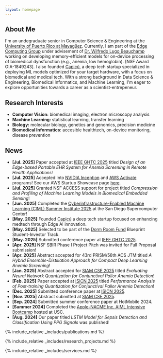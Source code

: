 ```yaml
---
layout: homepage
---
```


<!-- {% include_relative _config.yml %} -->

## About Me

I'm an undegraduate senior in Computer Science & Engineering at the [University of Puerto Rico at Mayagüez](https://www.uprm.edu/). Currently, I am part of the [Edge Computing Group](https://edge-computing-upr.github.io/web) under advisement of [Dr. Wilfredo Lugo Beauchamp](https://www.linkedin.com/in/wilfredo-lugo-beauchamp-0b083838/) working on developing memory-efficient models for on-device processing of biomedical dynsfunction (e.g., anemia, low hemoglobin). [NSF Award OIA-1849243]. I also founded [Capicú](https://capicupuertorico.com), a deep tech startup specialized in deploying ML models optimized for your target hardware, with a focus on biomedical and medical tech. With a strong background in Data Science & Engineering, Biomedical Informatics, and Machine Learning, I'm eager to explore opportunities towards a career as a scientist-entrepeneur.

## Research Interests

- **Computer Vision:** biomedical imaging, electron microscopy analysis
- **Machine Learning:** statistical learning, transfer learning
- **Biology:** molecular biology, genetics and genomics, precision medicine
- **Biomedical Informatics:** accesible healthtech, on-device monitoring, disease prevention

## News

- **[Jul. 2025]** Paper accepted at [IEEE GHTC 2025](https://www.ieeeghtc.org) titled *Design of an Edge-based Portable EHR System for Anemia Screening in Remote Health Applications*!
- **[Jul. 2025]** Accepted into [NVIDIA Inception](https://nvidia.com/en-us/startups) and [AWS Activate](https://aws.amazon.com/startups) programs! See our AWS Startup Showcase page [here](https://aws.amazon.com/startups/showcase/startup-details/8a827c00-6054-457a-bac5-8345c5da9ce6).
- **[Jul. 2025]** Granted NSF ACCESS support for project titled *Compression and Profiling of Machine Learning Models in Biomedical Embedded Sensing*!
- **[Jun. 2025]** Completed the [Cyberinfrastructure-Enabled Machine Learning (CIML) Summer Institute 2025](https://na.eventscloud.com/website/83697/) at the San Diego Supercomputer Center!
- **[May. 2025]** Founded [Capicú](https://capicupuertorico.com) a deep tech startup focused on enhancing medtech through Edge AI innovation.
- **[May. 2025]** Selected to be part of the [Dorm Room Fund](https://dormroomfund.com) Blueprint Student-Investor Track.
- **[May. 2025]** Submitted conference paper at [IEEE GHTC 2025](https://ieeeghtc.org).
- **[Apr. 2025]** NSF SBIR Phase I Project Pitch was invited for Full Proposal submission!
- **[Apr. 2025]** Abstract accepted for 43rd PRISM/58th ACS JTM titled *A Hybrid Ensemble-Distillation Approach for Compact Deep Learning Anemia Screening*!
- **[Jan. 2025]** Abstract accepted for [SIAM CSE 2025](https://www.siam.org/conferences-events/past-event-archive/cse25/) titled *Evaluating Neural Network Quantization for Conjunctival Pallor Anemia Detection*!
- **[Feb. 2025]** Paper accepted at [ISICN 2025](https://www.isicn.org/2025/) titled *Performance Analysis of Post-training Quantization for Conjunctival Pallor Anemia Detection*!
- **[Dec. 2025]** Submitted conference paper at [ISICN 2025](https://www.isicn.org/2025/).
- **[Nov. 2025]** Abstract submitted at [SIAM CSE 2025](https://www.siam.org/conferences-events/past-event-archive/cse25/).
- **[Sep. 2024]** Submitted summer conference paper at HotMobile 2024.
- **[Summer 2024]** Completed the [Apple-NACME Inc. AIML Intensive Bootcamp](https://netrecon.usc.edu/baker/nacme-apple-ai-ml-summer-bootcamp-coming-to-usc/) hosted at USC.
- **[Aug. 2024]** Our paper titled *LSTM Model for Sepsis Detection and Classification Using PPG Signals* was published!

{% include_relative _includes/publications.md %}

{% include_relative _includes/research_projects.md %}

{% include_relative _includes/services.md %}

